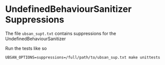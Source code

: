 # UndefinedBehaviourSanitizer Suppressions

The file `ubsan_supt.txt` contains suppressions
for the UndefinedBehaviourSanitizer

Run the tests like so

```
UBSAN_OPTIONS=suppressions=/full/path/to/ubsan_sup.txt make unittests
```
